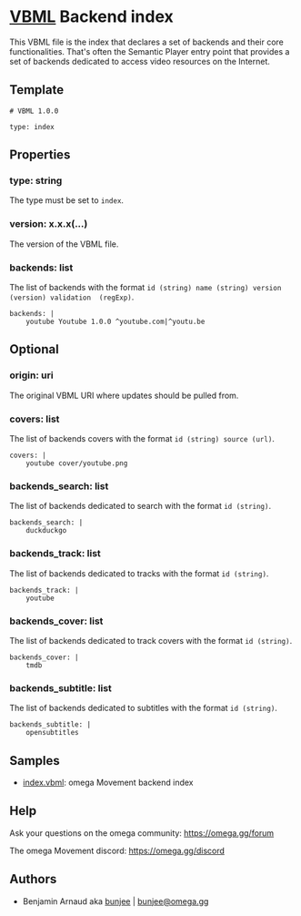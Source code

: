 # [VBML](../README.md) Backend index

This VBML file is the index that declares a set of backends and their core functionalities. That's
often the Semantic Player entry point that provides a set of backends dedicated to access video
resources on the Internet.

## Template

```
# VBML 1.0.0

type: index
```

## Properties

### type: string

The type must be set to `index`.

### version: x.x.x(...)

The version of the VBML file.

### backends: list

The list of backends with the format `id (string) name (string) version (version) validation 
(regExp)`.
```
backends: |
    youtube Youtube 1.0.0 ^youtube.com|^youtu.be
```

## Optional

### origin: uri

The original VBML URI where updates should be pulled from.

### covers: list

The list of backends covers with the format `id (string) source (url)`.
```
covers: |
    youtube cover/youtube.png
```

### backends_search: list

The list of backends dedicated to search with the format `id (string)`.
```
backends_search: |
    duckduckgo
```

### backends_track: list

The list of backends dedicated to tracks with the format `id (string)`.
```
backends_track: |
    youtube
```

### backends_cover: list

The list of backends dedicated to track covers with the format `id (string)`.
```
backends_cover: |
    tmdb
```

### backends_subtitle: list

The list of backends dedicated to subtitles with the format `id (string)`.
```
backends_subtitle: |
    opensubtitles
```

## Samples

- [index.vbml](https://github.com/omega-gg/backend/blob/master/index.vbml): omega Movement backend index

## Help

Ask your questions on the omega community: https://omega.gg/forum

The omega Movement discord: https://omega.gg/discord

## Authors

- Benjamin Arnaud aka [bunjee](https://bunjee.me) | <bunjee@omega.gg>
